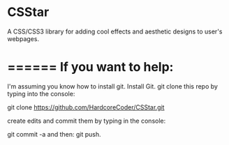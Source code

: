 CSStar
======

A CSS/CSS3 library for adding cool effects and aesthetic designs to user's webpages.

======
If you want to help:
======

I'm assuming you know how to install git.
Install Git.
git clone this repo by typing into the console:

git clone https://github.com/HardcoreCoder/CSStar.git

create edits and commit them by typing in the console:

git commit -a and then: git push.